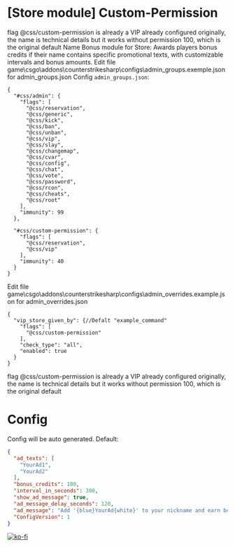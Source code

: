 # [Store module] Custom-Permission

flag @css/custom-permission is already a VIP already configured originally, the name is technical details but it works without permission 100, which is the original default
Name Bonus module for Store: Awards players bonus credits if their name contains specific promotional texts, with customizable intervals and bonus amounts.
Edit file game\csgo\addons\counterstrikesharp\configs\admin_groups.exemple.json for admin_groups.json
Config `admin_groups.json`:
```
{
  "#css/admin": {
    "flags": [
      "@css/reservation",
      "@css/generic",
      "@css/kick",
      "@css/ban",
      "@css/unban",
      "@css/vip",
      "@css/slay",
      "@css/changemap",
      "@css/cvar",
      "@css/config",
      "@css/chat",
      "@css/vote",
      "@css/password",
      "@css/rcon",
      "@css/cheats",
      "@css/root"
    ],
    "immunity": 99
  },
  
  "#css/custom-permission": {
    "flags": [
      "@css/reservation",
      "@css/vip"
    ],
    "immunity": 40
  }
}
```

Edit file game\csgo\addons\counterstrikesharp\configs\admin_overrides.example.json for admin_overrides.json

```
{
  "vip_store_given_by": {//Defalt "example_command"
    "flags": [
      "@css/custom-permission"
    ],
    "check_type": "all",
    "enabled": true
  }
}
```

flag @css/custom-permission is already a VIP already configured originally, the name is technical details but it works without permission 100, which is the original default

# Config
Config will be auto generated. Default:
```json
{
  "ad_texts": [
    "YourAd1",
    "YourAd2"
  ],
  "bonus_credits": 100,
  "interval_in_seconds": 300,
  "show_ad_message": true,
  "ad_message_delay_seconds": 120,
  "ad_message": "Add '{blue}YourAd{white}' to your nickname and earn bonus credits!",
  "ConfigVersion": 1
}
```
[![ko-fi](https://ko-fi.com/img/githubbutton_sm.svg)](https://ko-fi.com/L4L611665R)
